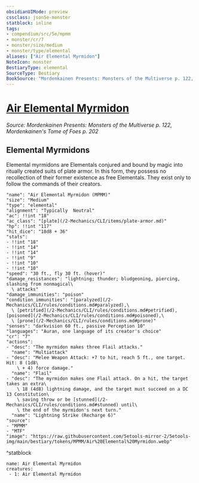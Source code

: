 ```yaml
---
obsidianUIMode: preview
cssclass: json5e-monster
statblock: inline
tags:
- compendium/src/5e/mpmm
- monster/cr/7
- monster/size/medium
- monster/type/elemental
aliases: ["Air Elemental Myrmidon"]
NoteIcon: monster
BestiaryType: elemental
SourceType: Bestiary
BookSource: "Mordenkainen Presents: Monsters of the Multiverse p. 122, Mordenkainen's Tome of Foes p. 202"
---
```

# [Air Elemental Myrmidon](2-Mechanics/CLI/bestiary/elemental/air-elemental-myrmidon-mpmm.md)
*Source: Mordenkainen Presents: Monsters of the Multiverse p. 122, Mordenkainen's Tome of Foes p. 202*  

## Elemental Myrmidons

Elemental myrmidons are Elementals conjured and bound by magic into ritually created suits of plate armor. In this form, they possess no recollection of their former existence as free Elementals. They exist only to follow the commands of their creators.

```statblock
"name": "Air Elemental Myrmidon (MPMM)"
"size": "Medium"
"type": "elemental"
"alignment": "Typically  Neutral"
"ac": !!int "18"
"ac_class": "[plate](/2-Mechanics/CLI/items/plate-armor.md)"
"hp": !!int "117"
"hit_dice": "18d8 + 36"
"stats":
- !!int "18"
- !!int "14"
- !!int "14"
- !!int "9"
- !!int "10"
- !!int "10"
"speed": "30 ft., fly 30 ft. (hover)"
"damage_resistances": "lightning; thunder; bludgeoning, piercing, slashing from nonmagical\
  \ attacks"
"damage_immunities": "poison"
"condition_immunities": "[paralyzed](/2-Mechanics/CLI/rules/conditions.md#paralyzed),\
  \ [petrified](/2-Mechanics/CLI/rules/conditions.md#petrified), [poisoned](/2-Mechanics/CLI/rules/conditions.md#poisoned),\
  \ [prone](/2-Mechanics/CLI/rules/conditions.md#prone)"
"senses": "darkvision 60 ft., passive Perception 10"
"languages": "Auran, one language of its creator's choice"
"cr": "7"
"actions":
- "desc": "The myrmidon makes three Flail attacks."
  "name": "Multiattack"
- "desc": "Melee Weapon Attack: +7 to hit, reach 5 ft., one target. Hit: 8 (1d8\
    \ + 4) force damage."
  "name": "Flail"
- "desc": "The myrmidon makes one Flail attack. On a hit, the target takes an extra\
    \ 18 (4d8) lightning damage, and the target must succeed on a DC 13 Constitution\
    \ saving throw or be [stunned](/2-Mechanics/CLI/rules/conditions.md#stunned) until\
    \ the end of the myrmidon's next turn."
  "name": "Lightning Strike (Recharge 6)"
"source":
- "MPMM"
- "MTF"
"image": "https://raw.githubusercontent.com/5etools-mirror-2/5etools-img/main/bestiary/tokens/MPMM/Air%20Elemental%20Myrmidon.webp"
```
^statblock

```encounter-table
name: Air Elemental Myrmidon
creatures:
 - 1: Air Elemental Myrmidon
```